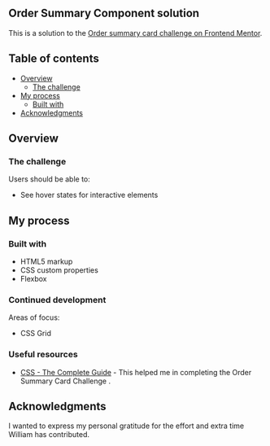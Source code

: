 ## Order Summary Component solution

This is a solution to the [Order summary card challenge on Frontend Mentor](https://www.frontendmentor.io/challenges/order-summary-component-QlPmajDUj).

## Table of contents

- [Overview](#overview)
  - [The challenge](#the-challenge)
- [My process](#my-process)
  - [Built with](#built-with)
- [Acknowledgments](#acknowledgments)


## Overview

### The challenge

Users should be able to:

- See hover states for interactive elements

## My process

### Built with

- HTML5 markup
- CSS custom properties
- Flexbox



### Continued development

Areas of focus:
- CSS Grid


### Useful resources

- [CSS - The Complete Guide](https://www.udemy.com/course/css-the-complete-guide-incl-flexbox-grid-sass/) - This helped me in completing the Order Summary Card Challenge . 

## Acknowledgments

I wanted to express my personal gratitude for the effort and extra time William has contributed.


